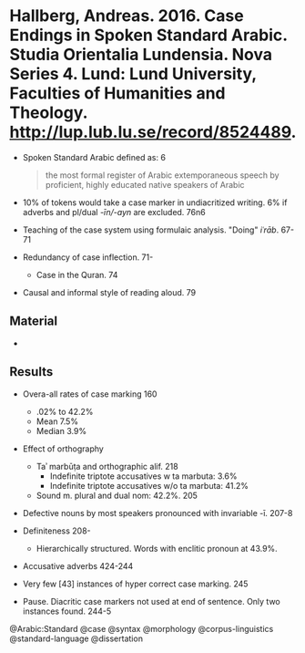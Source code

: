 # Hallberg, Andreas. 2016. Case Endings in Spoken Standard Arabic. Studia Orientalia Lundensia. Nova Series 4. Lund: Lund University, Faculties of Humanities and Theology. http://lup.lub.lu.se/record/8524489.

- Spoken Standard Arabic defined as: 6

  > the most formal register of Arabic extemporaneous speech by proficient, highly educated native speakers of Arabic

- 10% of tokens would take a case marker in undiacritized writing. 6% if adverbs and pl/dual *-īn/-ayn* are excluded. 76n6

- Teaching of the case system using formulaic analysis. "Doing" *iʿrāb*. 67-71

- Redundancy of case inflection. 71-
  - Case in the Quran. 74

- Causal and informal style of reading aloud. 79

## Material
  - 

## Results

- Overa-all rates of case marking 160
  - .02% to 42.2%
  - Mean 7.5%
  - Median 3.9%

- Effect of orthography
  - Taʾ marbūṭa and orthographic alif. 218
    - Indefinite triptote accusatives w ta marbuta: 3.6%
    - Indefinite triptote accusatives w/o ta marbuta: 41.2%
  - Sound m. plural and dual nom: 42.2%. 205
 
- Defective nouns by most speakers pronounced with invariable -ī. 207-8

- Definiteness 208-
  - Hierarchically structured. Words with enclitic pronoun at 43.9%. 

- Accusative adverbs 424-244

- Very few [43] instances of hyper correct case marking. 245

- Pause. Diacritic case markers not used at end of sentence. Only two instances found. 244-5

@Arabic:Standard
@case
@syntax
@morphology
@corpus-linguistics
@standard-language
@dissertation
